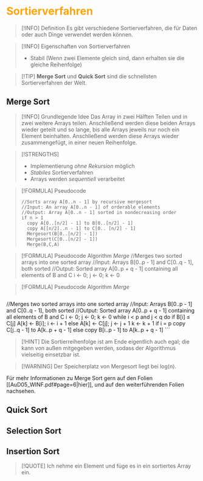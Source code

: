 # <font color = "orange">Sortierverfahren</font>
>[!INFO] Definition
>Es gibt verschiedene Sortierverfahren, die für Daten oder auch Dinge verwendet werden können. 

>[!INFO] Eigenschaften von Sortierverfahren
>- Stabil (Wenn zwei Elemente gleich sind, dann erhalten sie die gleiche Reihenfolge)

>[!TIP] **Merge Sort** und **Quick Sort** sind die schnellsten Sortierverfahren der Welt.
## Merge Sort
>[!INFO] Grundlegende Idee
>Das Array in zwei Hälften Teilen und in zwei weitere Arrays teilen. Anschließend werden diese beiden Arrays wieder geteilt und so lange, bis alle Arrays jeweils nur noch ein Element beinhalten.
>Anschließend werden diese Arrays wieder zusammengefügt, in einer neuen Reihenfolge.

>[!STRENGTHS]
>- Implementierung *ohne Rekursion* möglich
>- *Stabiles* Sortierverfahren 
>- Arrays werden *sequentiell* verarbeitet

>[!FORMULA] Pseudocode
>```
>//Sorts array A[0..n - 1] by recursive mergesort
>//Input: An array A[0..n - 1] of orderable elements
>//Output: Array A[0..n - 1] sorted in nondecreasing order
>if n > 1
>	copy A[0..[n/2] - 1] to B[0..[n/2] - 1]
>	copy A[[n/2]..n - 1] to C[0.. [n/2] - 1]
>	Mergesort(B[0..[n/2] - 1])
>	Mergesort(C[0..[n/2] - 1])
>	Merge(B,C,A)
>```

>[!FORMULA] Pseudocode Algorithm *Merge*
>//Merges two sorted arrays into one sorted array
>//Input: Arrays B[0..p - 1] and C[0..q - 1], both sorted
>//Output: Sorted array A[0..p + q - 1] containing all elements of B and C
>i ← 0; j ← 0; k ← 0

>[!FORMULA] Pseudocode Algorithm *Merge*
>```
//Merges two sorted arrays into one sorted array
//Input: Arrays B[0..p - 1] and C[0..q - 1], both sorted
//Output: Sorted array A[0..p + q - 1] containing all elements of B and C
i ← 0; j ← 0; k ← 0
while i < p and j < q do
	if B[i] ≤ C[j]
		A[k] ← B[i]; i ← i + 1
	else
		A[k] ← C[j]; j ← j + 1
	k ← k + 1
if i = p
	copy C[j..q - 1] to A[k..p + q - 1]
else
	copy B[i..p - 1] to A[k..p + q - 1]
	```



>[!HINT] Die Sortierreihenfolge ist am Ende eigentlich auch egal; die kann von außen mitgegeben werden, sodass der Algorithmus vielseitig einsetzbar ist.

>[!WARNING] Der Speicherplatz von Mergesort liegt bei log(n).

Für mehr Informationen zu Merge Sort gern auf den Folien [[AuD05_WINF.pdf#page=6|hier]], und auf den weiterführenden Folien nachsehen.
## Quick Sort
## Selection Sort
## Insertion Sort
>[!QUOTE] Ich nehme ein Element und füge es in ein sortiertes Array ein.
